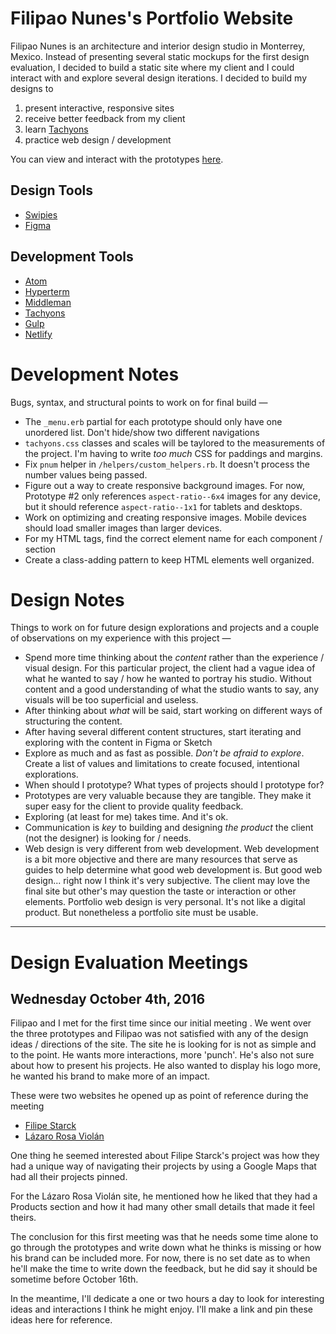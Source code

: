 # Filipao Nunes's Portfolio Website

Filipao Nunes is an architecture and interior design studio in Monterrey, Mexico. Instead of presenting several static mockups for the first design evaluation, I decided to build a static site where my client and I could interact with and explore several design iterations. I decided to build my designs to
  1. present interactive, responsive sites
  2. receive better feedback from my client
  3. learn [Tachyons](http://tachyons.io)
  4. practice web design / development

You can view and interact with the prototypes [here](http://prototypes.netlify.com/).

## Design Tools
+ [Swipies](http://www.swipi.es/)
+ [Figma](https://www.figma.com/)

## Development Tools
+ [Atom](https://atom.io/)
+ [Hyperterm](https://hyper.is/)
+ [Middleman](https://middlemanapp.com/)
+ [Tachyons](http://tachyons.io)
+ [Gulp](http://gulpjs.com/)
+ [Netlify](https://www.netlify.com/)


# Development Notes
Bugs, syntax, and structural points to work on for final build —
  + The `_menu.erb` partial for each prototype should only have one unordered list. Don't hide/show two different navigations
  + `tachyons.css` classes and scales will be taylored to the measurements of the project. I'm having to write _too much_ CSS for paddings and margins.
  + Fix `pnum` helper in `/helpers/custom_helpers.rb`. It doesn't process the number values being passed.
  + Figure out a way to create responsive background images. For now, Prototype #2 only references `aspect-ratio--6x4` images for any device, but it should reference `aspect-ratio--1x1` for tablets and desktops.
  + Work on optimizing and creating responsive images. Mobile devices should load smaller images than larger devices.
  + For my HTML tags, find the correct element name for each component / section
  + Create a class-adding pattern to keep HTML elements well organized.

# Design Notes
Things to work on for future design explorations and projects and a couple of observations on my experience with this project —
  + Spend more time thinking about the _content_ rather than the experience / visual design. For this particular project, the client had a vague idea of what he wanted to say / how he wanted to portray his studio. Without content and a good understanding of what the studio wants to say, any visuals will be too superficial and useless.
  + After thinking about _what_ will be said, start working on different ways of structuring the content.
  + After having several different content structures, start iterating and exploring with the content in Figma or Sketch
  + Explore as much and as fast as possible. _Don't be afraid to explore_. Create a list of values and limitations to create focused, intentional explorations.
  + When should I prototype? What types of projects should I prototype for?
  + Prototypes are very valuable because they are tangible. They make it super easy for the client to provide quality feedback.
  + Exploring (at least for me) takes time. And it's ok.
  + Communication is _key_ to building and designing _the product_ the client (not the designer) is looking for / needs.
  + Web design is very different from web development. Web development is a bit more objective and there are many resources that serve as guides to help determine what good web development is. But good web design... right now I think it's very subjective. The client may love the final site but other's may question the taste or interaction or other elements. Portfolio web design is very personal. It's not like a digital product. But nonetheless a portfolio site must be usable.

---

# Design Evaluation Meetings

## Wednesday October 4th, 2016
Filipao and I met for the first time since our initial meeting . We went over the three prototypes and Filipao was not satisfied with any of the design ideas / directions of the site. The site he is looking for is not as simple and to the point. He wants more interactions, more 'punch'. He's also not sure about how to present his projects. He also wanted to display his logo more, he wanted his brand to make more of an impact.

These were two websites he opened up as point of reference during the meeting

+ [Filipe Starck](http://www.starck.com/en)
+ [Lázaro Rosa Violán](http://lazarorosaviolan.com/)

One thing he seemed interested about Filipe Starck's project was how they had a unique way of navigating their projects by using a Google Maps that had all their projects pinned.

For the Lázaro Rosa Violán site, he mentioned how he liked that they had a Products section and how it had many other small details that made it feel theirs.

The conclusion for this first meeting was that he needs some time alone to go through the prototypes and write down what he thinks is missing or how his brand can be included more. For now, there is no set date as to when he'll make the time to write down the feedback, but he did say it should be sometime before October 16th.

In the meantime, I'll dedicate a one or two hours a day to look for interesting ideas and interactions I think he might enjoy. I'll make a link and pin these ideas here for reference.

